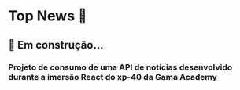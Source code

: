 # Top News 📰
## 🚧 Em construção...

### Projeto de consumo de uma API de notícias desenvolvido durante a imersão React do xp-40 da Gama Academy